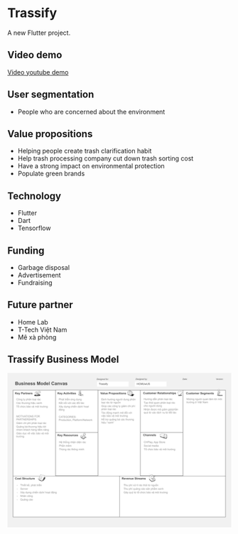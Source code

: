 # Trassify

A new Flutter project.

## Video demo

[Video youtube demo](https://www.youtube.com/watch?v=V-aAsaX2n4A)


## User segmentation

- People who are concerned about the environment

## Value propositions

- Helping people create trash clarification habit
- Help trash processing company cut down trash sorting cost
- Have a strong impact on environmental protection
- Populate green brands


## Technology

- Flutter
- Dart
- Tensorflow

## Funding

- Garbage disposal
- Advertisement
- Fundraising

## Future partner

- Home Lab
- T-Tech Việt Nam
- Mê xà phòng

## Trassify Business Model
![alt text](https://github.com/GameUITHackathon2022/13-HCMUwUS/blob/main/trassify-business-model-canvas.png)


